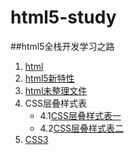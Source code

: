 # html5-study
##html5全栈开发学习之路

1. [html](https://github.com/wukainf/html5-study/tree/master/html)
2. [html5新特性](https://github.com/wukainf/html5-study/tree/master/html新特性)
3. [html未整理文件](https://github.com/wukainf/html5-study/tree/master/html未整理文件)
4. CSS层叠样式表
    - 4.1[CSS层叠样式表一](https://github.com/wukainf/html5-study/tree/master/CSS层叠样式表第一次添加)
    - 4.2[CSS层叠样式表二](https://github.com/wukainf/html5-study/tree/master/CSS层叠样式表第二次添加)
5. [CSS3](https://github.com/wukainf/html5-study/tree/master/CSS新增特性)
